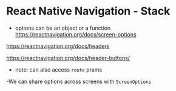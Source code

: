 # React Native Navigation - Stack

- options can be an object or a function
https://reactnavigation.org/docs/screen-options

https://reactnavigation.org/docs/headers

https://reactnavigation.org/docs/header-buttons/

- note: can also access `route` prams

-We can share options across screens with `ScreenOptions`